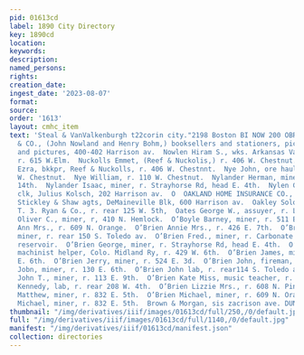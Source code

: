```yaml
---
pid: 01613cd
label: 1890 City Directory
key: 1890cd
location: 
keywords: 
description: 
named_persons: 
rights: 
creation_date: 
ingest_date: '2023-08-07'
format: 
source: 
order: '1613'
layout: cmhc_item
text: 'Steal & VanValkenburgh t22corin city."2198 Boston BI NOW 200 OBR  NOWLAND JOHN
  & CO., (John Nowland and Henry Bohm,) booksellers and stationers, picture frames
  and pictures, 400-402 Harrison av.  Nowlen Hiram S., wks. Arkansas Valley Smelter,
  r. 615 W.Elm.  Nuckolls Emmet, (Reef & Nuckolis,) r. 406 W. Chestnut.  Nuckolls
  Ezra, bkkpr, Reef & Nuckolls, r. 406 W. Chestnnt.  Nye John, ore hauler, r. 216
  W. Chestnut.  Nye William, r. 110 W. Chestnut.  Nylander Herman, miner, r. 412 E.
  14th.  Nylander Isaac, miner, r. Strayhorse Rd, head E. 4th.  Nylen Charles R.,
  clk, Julius Kolsch, 202 Harrison av.  O  OAKLAND HOME INSURANCE CO., Oakland, Cala.,
  Stickley & Shaw agts, DeMaineville Blk, 600 Harrison av.  Oakley Solomon, moulder,
  T. 3. Ryan & Co., r. rear 125 W. 5th,  Oates George W., assuyer, r. LaPlata Smelter.  Obey
  Oliver C., miner, r, 410 N. Hemlock.  O’Boyle Barney, miner, r. 511 E. 4th.  O’Brien
  Ann Mrs., r. 609 N. Orange.  O’Brien Annie Mrs., r. 426 E. 7th.  O’Brien Edwin,
  miner, r. rear 150 S. Toledo av.  O’Brien Fred., miner, r. Carbonate Hill, above
  reservoir.  O’Brien George, miner, r. Strayhorse Rd, head E. 4th.  O’Brien James,
  machinist helper, Colo. Midland Ry, r. 429 W. 6th.  O’Brien James, miner, r. 800
  E. 6th.  O’Brien Jerry, miner, r. 524 E. 3d.  O’Brien John, fireman, r. 608 W. Elm.  O’Brien
  Jobn, miner, r. 130 E. 6th.  O’Brien John lab, r. rear114 S. Toledo av.  O’Brien
  John T., miner, r. 113 E. 9th.  O’Brien Kate Miss, music teacher, r. 119 W. 4th.  O’Brien
  Kennedy, lab, r. rear 208 W. 4th.  O’Brien Lizzie Mrs., r. 608 N. Pine.  O’Brien
  Matthew, miner, r. 832 E. 5th.  O’Brien Michael, miner, r. 609 N. Orange.  O’Brien
  Michael, miner, r. 832 E. 5th.  Brown & Morgan, sis zacrison ave. DUNLAP HATS          '
thumbnail: "/img/derivatives/iiif/images/01613cd/full/250,/0/default.jpg"
full: "/img/derivatives/iiif/images/01613cd/full/1140,/0/default.jpg"
manifest: "/img/derivatives/iiif/01613cd/manifest.json"
collection: directories
---
```


